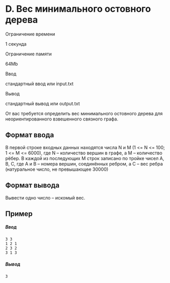 D. Вес минимального остовного дерева
====================================

Ограничение времени

1 секунда

Ограничение памяти

64Mb

Ввод

стандартный ввод или input.txt

Вывод

стандартный вывод или output.txt

От вас требуется определить вес минимального остовного дерева для неориентированного взвешенного связного графа.

Формат ввода
------------

В первой строке входных данных находятся числа N и M (1 <= N <= 100; 1 <= M <= 6000), где N – количество вершин в графе, а M – количество рёбер. В каждой из последующих M строк записано по тройке чисел A, B, C, где A и B – номера вершин, соединённых ребром, а C – вес ребра (натуральное число, не превышающее 30000)

Формат вывода
-------------

Вывести одно число – искомый вес.

Пример
------

##### Ввод

```
3 3
1 2 1
2 3 2
3 1 3
```

##### Вывод

```
3
```